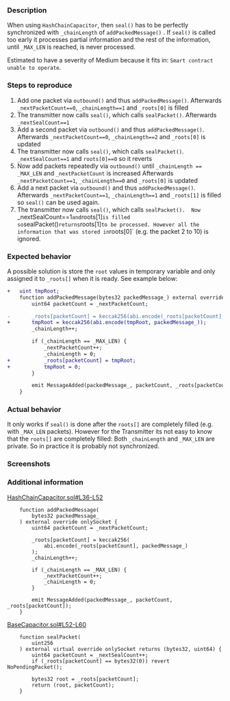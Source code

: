 ### Description

When using `HashChainCapacitor`, then `seal()` has to be perfectly synchronized with `_chainLength` of `addPackedMessage()` .
If `seal()` is called too early it processes partial information and the rest of the information, 
until `_MAX_LEN` is reached, is never processed.

Estimated to have a severity of Medium because it fits in: `Smart contract unable to operate`.


### Steps to reproduce

1. Add one packet via `outbound()` and thus `addPackedMessage()`. 
   Afterwards `_nextPacketCount==0`, `_chainLength==1` and `_roots[0]` is filled
2. The transmitter now calls `seal()`, which calls `sealPacket()`.
   Afterwards `_nextSealCount==1`
3. Add a second packet via `outbound()` and thus `addPackedMessage()`. 
   Afterwards `_nextPacketCount==0`, `_chainLength==2` and `_roots[0]` is updated
4. The transmitter now calls `seal()`, which calls `sealPacket()`. `_nextSealCount==1` and `roots[0]==0` so it reverts
5. Now add packets repeatedly via `outbound()` until `_chainLength == _MAX_LEN` and `_nextPacketCount` is increased
   Afterwards `_nextPacketCount==1`, `_chainLength==0` and `_roots[0]` is updated
6. Add a next packet via `outbound()` and thus `addPackedMessage()`. 
   Afterwards `_nextPacketCount==1`, `_chainLength==1` and `_roots[1]` is filled so `seal()` can be used again.
7. The transmitter now calls `seal()`, which calls `sealPacket(). 
   Now `_nextSealCount==1` and `roots[1]` is filled so `sealPacket()` returns `roots[1]` to be processed.
   However all the information that was stored in `roots[0]` (e.g. the packet 2 to 10) is ignored.
   

### Expected behavior

A possible solution is store the `root` values in temporary variable and only assigned it to `_roots[]` when it is ready.
See example below:

```diff
+   uint tmpRoot;
    function addPackedMessage(bytes32 packedMessage_) external override onlySocket {
        uint64 packetCount = _nextPacketCount;

-       _roots[packetCount] = keccak256(abi.encode(_roots[packetCount], packedMessage_));
+       tmpRoot = keccak256(abi.encode(tmpRoot, packedMessage_));
        _chainLength++;

        if (_chainLength == _MAX_LEN) {
            _nextPacketCount++;
            _chainLength = 0;
+           _roots[packetCount] = tmpRoot;
+           tmpRoot = 0;
        }

        emit MessageAdded(packedMessage_, packetCount, _roots[packetCount]);
    }
```


### Actual behavior

It only works if `seal()` is done after the `roots[]` are completely filled (e.g. with `_MAX_LEN` packets).
However for the Transmitter its not easy to know that the `roots[]` are completely filled:
Both `_chainLength` and `_MAX_LEN` are private.
So in practice it is probably not synchronized.

### Screenshots


### Additional information

[HashChainCapacitor.sol#L36-L52](https://github.com/SocketDotTech/socket-DL/blob/master/contracts/capacitors/HashChainCapacitor.sol#L36-L52)

```solidity
    function addPackedMessage(
        bytes32 packedMessage_
    ) external override onlySocket {
        uint64 packetCount = _nextPacketCount;

        _roots[packetCount] = keccak256(
            abi.encode(_roots[packetCount], packedMessage_)
        );
        _chainLength++;

        if (_chainLength == _MAX_LEN) {
            _nextPacketCount++;
            _chainLength = 0;
        }

        emit MessageAdded(packedMessage_, packetCount, _roots[packetCount]);
    }
```
	
[BaseCapacitor.sol#L52-L60](https://github.com/SocketDotTech/socket-DL/blob/master/contracts/capacitors/BaseCapacitor.sol#L52-L60)
```solidity
    function sealPacket(
        uint256
    ) external virtual override onlySocket returns (bytes32, uint64) {
        uint64 packetCount = _nextSealCount++;
        if (_roots[packetCount] == bytes32(0)) revert NoPendingPacket();

        bytes32 root = _roots[packetCount];
        return (root, packetCount);
    }
```

